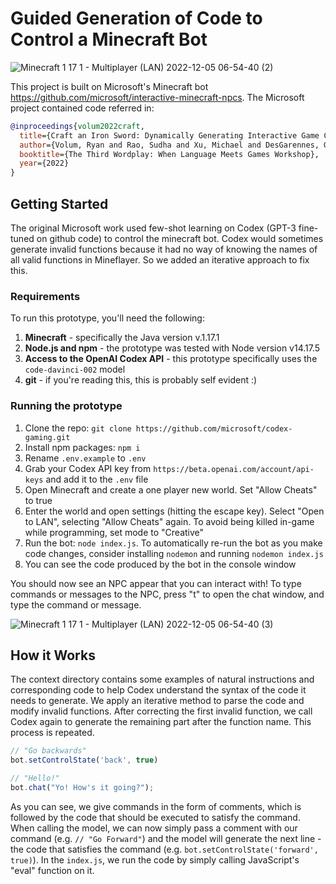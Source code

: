 # Guided Generation of Code to Control a Minecraft Bot

![Minecraft 1 17 1 - Multiplayer (LAN) 2022-12-05 06-54-40 (2)](https://github.com/AmmarPL/interactive-minecraft-npcs/assets/46021351/ec92eba5-5bff-4afb-829a-8751e00cfa39)


This project is built on Microsoft's Minecraft bot https://github.com/microsoft/interactive-minecraft-npcs. The Microsoft project contained code referred in:





```bibtex
@inproceedings{volum2022craft,
  title={Craft an Iron Sword: Dynamically Generating Interactive Game Characters by Prompting Large Language Models Tuned on Code},
  author={Volum, Ryan and Rao, Sudha and Xu, Michael and DesGarennes, Gabriel A and Brockett, Chris and Van Durme, Benjamin and Deng, Olivia and Malhotra, Akanksha and Dolan, Bill},
  booktitle={The Third Wordplay: When Language Meets Games Workshop},
  year={2022}
}
```

## Getting Started

The original Microsoft work used few-shot learning on Codex (GPT-3 fine-tuned on github code) to control the minecraft bot. Codex would sometimes generate invalid functions because it had no way of knowing the names of all valid functions in Mineflayer. So we added an iterative approach to fix this.

### Requirements

To run this prototype, you'll need the following: 

1. **Minecraft** - specifically the Java version v.1.17.1
1. **Node.js and npm** - the prototype was tested with Node version v14.17.5
1. **Access to the OpenAI Codex API** - this prototype specifically uses the `code-davinci-002` model
1. **git** - if you're reading this, this is probably self evident :)

### Running the prototype

1. Clone the repo: `git clone https://github.com/microsoft/codex-gaming.git`
1. Install npm packages: `npm i`
1. Rename `.env.example` to `.env`
1. Grab your Codex API key from `https://beta.openai.com/account/api-keys` and add it to the `.env` file
1. Open Minecraft and create a one player new world. Set "Allow Cheats" to true
1. Enter the world and open settings (hitting the escape key). Select "Open to LAN", selecting "Allow Cheats" again. To avoid being killed in-game while programming, set mode to "Creative"
1. Run the bot: `node index.js`. To automatically re-run the bot as you make code changes, consider installing `nodemon` and running `nodemon index.js`
1. You can see the code produced by the bot in the console window 

You should now see an NPC appear that you can interact with! To type commands or messages to the NPC, press "t" to open the chat window, and type the command or message. 

![Minecraft 1 17 1 - Multiplayer (LAN) 2022-12-05 06-54-40 (3)](https://github.com/AmmarPL/interactive-minecraft-npcs/assets/46021351/58b9fe54-8e64-428c-b398-8b90310424f2)

## How it Works

The context directory contains some examples of natural instructions and corresponding code to help Codex understand the syntax of the code it needs to generate. We apply an iterative method to parse the code and modify invalid functions. After correcting the first invalid function, we call Codex again to generate the remaining part after the function name. This process is repeated.

```js
// "Go backwards"
bot.setControlState('back', true)

// "Hello!"
bot.chat("Yo! How's it going?");
```

As you can see, we give commands in the form of comments, which is followed by the code that should be executed to satisfy the command. When calling the model, we can now simply pass a comment with our command (e.g. `// "Go Forward"`) and the model will generate the next line - the code that satisfies the command (e.g. `bot.setControlState('forward', true)`). In the `index.js`, we run the code by simply calling JavaScript's "eval" function on it. 

